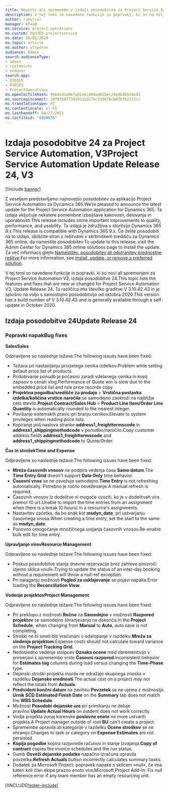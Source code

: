 ```yaml
---
title: Novosti ali spremembe v izdaji posodobitve za Project Service Automation 24, V3
description: V tej temi so navedene funkcije in popravki, ki so na voljo za Project Service Automation V3, izdaja posodobitve 24.
author: ruhercul
manager: kfend
ms.service: project-operations
ms.custom: dyn365-projectservice
ms.date: 10/02/2020
ms.topic: article
ms.author: stsporen
audience: Admin
search.audienceType:
- admin
- customizer
- enduser
search.app:
- D365CE
- D365PS
- ProjectOperations
ms.openlocfilehash: 956dcd2a06fad1eec488ad81bec2de4bd0550e82
ms.sourcegitcommit: 3d78338773929121d17ec3386f6cb67bfb2272cc
ms.translationtype: HT
ms.contentlocale: sl-SI
ms.lasthandoff: 04/27/2021
ms.locfileid: "5948935"
---
```

# <a name="project-service-automation-update-release-24-v3"></a><span data-ttu-id="40adb-103">Izdaja posodobitve 24 za Project Service Automation, V3</span><span class="sxs-lookup"><span data-stu-id="40adb-103">Project Service Automation Update Release 24, V3</span></span>

[!include [banner](../includes/psa-now-project-operations.md)]

<span data-ttu-id="40adb-104">Z veseljem predstavljamo najnovejšo posodobitev za aplikacijo Project Service Automation za Dynamics 365.</span><span class="sxs-lookup"><span data-stu-id="40adb-104">We’re pleased to announce the latest update for the Project Service Automation application for Dynamics 365.</span></span> <span data-ttu-id="40adb-105">Ta izdaja vključuje nekatere pomembne izboljšave kakovosti, delovanja in uporabnosti.</span><span class="sxs-lookup"><span data-stu-id="40adb-105">This release includes some important improvements to quality, performance, and usability.</span></span> <span data-ttu-id="40adb-106">Ta izdaja je združljiva s storitvijo Dynamics 365 9.x.</span><span class="sxs-lookup"><span data-stu-id="40adb-106">This release is compatible with Dynamics 365 9.x.</span></span> <span data-ttu-id="40adb-107">Če želite posodobiti na to izdajo, obiščite stran z rešitvami v skrbniškem središču za Dynamics 365 online, da namestite posodobitev.</span><span class="sxs-lookup"><span data-stu-id="40adb-107">To update to this release, visit the Admin Center for Dynamics 365 online solutions page to install the update.</span></span> <span data-ttu-id="40adb-108">Za več informacij glejte [Namestitev, posodobitev ali odstranitev prednostne rešitve](/power-platform/admin/install-remove-preferred-solution).</span><span class="sxs-lookup"><span data-stu-id="40adb-108">For more information, see [Install, update, or remove a preferred solution](/power-platform/admin/install-remove-preferred-solution).</span></span>

<span data-ttu-id="40adb-109">V tej temi so navedene funkcije in popravki, ki so novi ali spremenjeni za Project Service Automation V3, izdaja posodobitve 24.</span><span class="sxs-lookup"><span data-stu-id="40adb-109">This topic lists the features and fixes that are new or changed for Project Service Automation V3, Update Release 24.</span></span> <span data-ttu-id="40adb-110">Ta različica ima številko graditve V 3.10.42.43 in je splošno na voljo s samostojno posodobitvijo od oktobra 2020.</span><span class="sxs-lookup"><span data-stu-id="40adb-110">This version has a build number of V 3.10.42.43 and is generally available through a self-update in October 2020.</span></span>

## <a name="update-release-24"></a><span data-ttu-id="40adb-111">Izdaja posodobitve 24</span><span class="sxs-lookup"><span data-stu-id="40adb-111">Update Release 24</span></span>

### <a name="bug-fixes"></a><span data-ttu-id="40adb-112">Popravki napak</span><span class="sxs-lookup"><span data-stu-id="40adb-112">Bug fixes</span></span>

<span data-ttu-id="40adb-113">**Sales**</span><span class="sxs-lookup"><span data-stu-id="40adb-113">**Sales**</span></span>

<span data-ttu-id="40adb-114">Odpravljene so naslednje težave:</span><span class="sxs-lookup"><span data-stu-id="40adb-114">The following issues have been fixed:</span></span>

- <span data-ttu-id="40adb-115">Težava pri nastavljanju privzetega cenika izdelkov.</span><span class="sxs-lookup"><span data-stu-id="40adb-115">Problem while setting default price list of products.</span></span>
- <span data-ttu-id="40adb-116">Pridobivanje ponudb je počasno zaradi vdelanega cenika in kopij zapisov o cenah vlog.</span><span class="sxs-lookup"><span data-stu-id="40adb-116">Performance of Quote win is slow due to the embedded price list and role price records copy.</span></span>
- <span data-ttu-id="40adb-117">**Projektna pogodba/središče za prodajo** > **Vrstična postavka izdelka/količina vrstice naročila** se samodejno zaokroži na najbližje celo število.</span><span class="sxs-lookup"><span data-stu-id="40adb-117">**Project Contract/Sales Hub** > **Product Line Item/Order Line Quantity** is automatically rounded to the nearest integer.</span></span>
- <span data-ttu-id="40adb-118">Povišanje sistemskih pravic pri branju cenikov.</span><span class="sxs-lookup"><span data-stu-id="40adb-118">Elevate to system privileges when reading price lists.</span></span>
- <span data-ttu-id="40adb-119">Kopiranje polj naslova stranke **address1_freighttermscode** in **address1_shippingmethodcode** v ponudbo/naročilo.</span><span class="sxs-lookup"><span data-stu-id="40adb-119">Copy customer address fields **address1_freighttermscode** and **address1_shippingmethodcode** to Quote/Order.</span></span> 


<span data-ttu-id="40adb-120">**Čas in strošek**</span><span class="sxs-lookup"><span data-stu-id="40adb-120">**Time and Expense**</span></span>

<span data-ttu-id="40adb-121">Odpravljene so naslednje težave:</span><span class="sxs-lookup"><span data-stu-id="40adb-121">The following issues have been fixed:</span></span>

- <span data-ttu-id="40adb-122">**Mreža časovnih vnosov** ne podpira vedenja časa **Samo datum**.</span><span class="sxs-lookup"><span data-stu-id="40adb-122">The **Time Entry Grid** doesn't support **Date Only** time behavior.</span></span>
- <span data-ttu-id="40adb-123">**Časovni vnos** se ne osvežuje samodejno.</span><span class="sxs-lookup"><span data-stu-id="40adb-123">**Time Entry** is not refreshing automatically.</span></span> <span data-ttu-id="40adb-124">Potrebno je ročno osveževanje.</span><span class="sxs-lookup"><span data-stu-id="40adb-124">A manual refresh is required.</span></span>
- <span data-ttu-id="40adb-125">Časovnih vnosov iz dodelitve ni mogoče uvoziti, ko je v dodelitvah vira premor (0 ur).</span><span class="sxs-lookup"><span data-stu-id="40adb-125">Unable to import the time entries from an assignment when there is a break (0 hours) in a resource's assignments.</span></span>
- <span data-ttu-id="40adb-126">Nastavitev začetka, da bo enak kot **msdyn_date**, pri ustvarjanju časovnega vnosa.</span><span class="sxs-lookup"><span data-stu-id="40adb-126">When creating a time entry, set the start to the same as **msdyn_date**.</span></span>
- <span data-ttu-id="40adb-127">Ponovno omogočanje množičnega urejanja časovnih vnosov.</span><span class="sxs-lookup"><span data-stu-id="40adb-127">Re-enable bulk edit for time entry.</span></span>

<span data-ttu-id="40adb-128">**Upravljanje virov**</span><span class="sxs-lookup"><span data-stu-id="40adb-128">**Resource Management**</span></span>

<span data-ttu-id="40adb-129">Odpravljene so naslednje težave:</span><span class="sxs-lookup"><span data-stu-id="40adb-129">The following issues have been fixed:</span></span>

- <span data-ttu-id="40adb-130">Poskus posodobitve stanja dnevne rezervacije brez zahteve povzroči izjemo sklica »null«.</span><span class="sxs-lookup"><span data-stu-id="40adb-130">Trying to update the status of an inter-day booking without a requirement will throw a null-ref exception.</span></span>
- <span data-ttu-id="40adb-131">Pri nalaganju možnosti **Pogled za usklajevanje** se pojavi napaka.</span><span class="sxs-lookup"><span data-stu-id="40adb-131">Error loading the **Reconciliation View**.</span></span>


<span data-ttu-id="40adb-132">**Vodenje projektov**</span><span class="sxs-lookup"><span data-stu-id="40adb-132">**Project Management**</span></span>

<span data-ttu-id="40adb-133">Odpravljene so naslednje težave:</span><span class="sxs-lookup"><span data-stu-id="40adb-133">The following issues have been fixed:</span></span>

- <span data-ttu-id="40adb-134">Pri preklopu z možnosti **Ročno** na **Samodejno** v možnosti **Razpored projektov** se samodejno shranjevanje ne dokonča.</span><span class="sxs-lookup"><span data-stu-id="40adb-134">In the **Project Schedule**, when changing from **Manual** to **Auto**, auto save is not completing.</span></span>
- <span data-ttu-id="40adb-135">Stroški ne bi smeli biti vračunani v odstopanje v razdelku **Mreža za sledenje projektom**.</span><span class="sxs-lookup"><span data-stu-id="40adb-135">Expense costs should not calculate toward variance on the **Project Tracking Grid**.</span></span>
- <span data-ttu-id="40adb-136">Nedosledno vedenje stolpcev **Oznaka ocene** med obremenitvijo v primerjavi s spremembo vrste **Časovni razpored**.</span><span class="sxs-lookup"><span data-stu-id="40adb-136">Inconsistent behavior for **Estimates tag** columns during load versus changing the **Time-Phase** type.</span></span>
- <span data-ttu-id="40adb-137">Dejanski stroški projekta morda ne odražajo skupnega zneska v razdelku **Dejanske vrednosti**.</span><span class="sxs-lookup"><span data-stu-id="40adb-137">The actual cost on a project may not reflect the totals from **Actuals**.</span></span>
- <span data-ttu-id="40adb-138">**Predvideni končni datum** na zavihku **Povzetek** se ne ujema z možnostjo **Urnik SČD**.</span><span class="sxs-lookup"><span data-stu-id="40adb-138">**Estimated Finish Date** on the **Summary** tab does not match the **WBS Schedule**.</span></span>
- <span data-ttu-id="40adb-139">Možnost **Posodobi dejanske ure** pri primikanju ne deluje pravilno.</span><span class="sxs-lookup"><span data-stu-id="40adb-139">**Update Actual Hours** on outdent does not work correctly.</span></span>
- <span data-ttu-id="40adb-140">Vodja projekta zunaj korenske **poslovne enote** ne more ustvariti projekta.</span><span class="sxs-lookup"><span data-stu-id="40adb-140">A Project manager outside of root **BU** can't create a project.</span></span>
- <span data-ttu-id="40adb-141">Spremembe opravila ali kategorije v razdelku **Ocene stroškov** se ne ohranijo.</span><span class="sxs-lookup"><span data-stu-id="40adb-141">Changes to task or category on **Expense Estimates** are not persisted.</span></span>
- <span data-ttu-id="40adb-142">**Kopija pogodbe** kopira razporede računov in stanje izvajanja.</span><span class="sxs-lookup"><span data-stu-id="40adb-142">**Copy of contract** copies the invoice schedules and the run status.</span></span>
- <span data-ttu-id="40adb-143">Gumb **Osveži dejanske podatke** napačno izračuna opravila povzetka.</span><span class="sxs-lookup"><span data-stu-id="40adb-143">**Refresh Actuals** button incorrectly calculates summary tasks.</span></span>
- <span data-ttu-id="40adb-144">Dodatek za Microsoft Project: popravek napake s sklicem »null«, če ima kateri koli član ekipe prazno enoto vira.</span><span class="sxs-lookup"><span data-stu-id="40adb-144">Microsoft Project Add-in: Fix null reference error if any team member has an empty resourcing unit.</span></span>



[!INCLUDE[footer-include](../includes/footer-banner.md)]